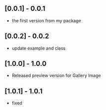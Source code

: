 ## [0.0.1] - 0.0.1

* the first version from my package

## [0.0.2] -  0.0.2

* update example and class

## [1.0.0] -  1.0.0

* Released preview version for Gallery Image

## [1.0.1] -  1.0.1

* fixed